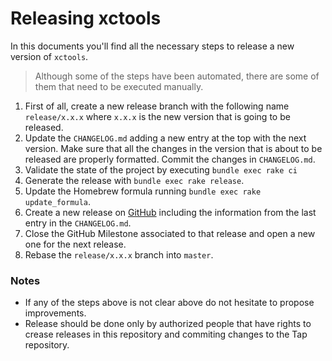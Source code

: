 # Releasing xctools

In this documents you'll find all the necessary steps to release a new version of `xctools`.

> Although some of the steps have been automated, there are some of them that need to be executed manually.

1. First of all, create a new release branch with the following name `release/x.x.x` where `x.x.x` is the new version that is going to be released.
2. Update the `CHANGELOG.md` adding a new entry at the top with the next version. Make sure that all the changes in the version that is about to be released are properly formatted. Commit the changes in `CHANGELOG.md`.
3. Validate the state of the project by executing `bundle exec rake ci`
4. Generate the release with `bundle exec rake release`.
5. Update the Homebrew formula running `bundle exec rake update_formula`.
6. Create a new release on [GitHub](https://github.com/xcodeswift/xctools) including the information from the last entry in the `CHANGELOG.md`.
7. Close the GitHub Milestone associated to that release and open a new one for the next release.
8. Rebase the `release/x.x.x` branch into `master`.

### Notes
- If any of the steps above is not clear above do not hesitate to propose improvements.
- Release should be done only by authorized people that have rights to crease releases in this repository and commiting changes to the Tap repository.

